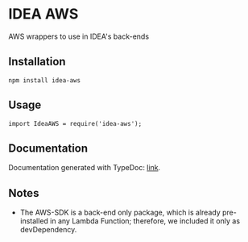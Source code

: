 # IDEA AWS

AWS wrappers to use in IDEA's back-ends

## Installation

`npm install idea-aws`

## Usage

```
import IdeaAWS = require('idea-aws');
```

## Documentation

Documentation generated with TypeDoc: [link](https://uatisdeproblem.github.io/IDEA-AWS).

## Notes

- The AWS-SDK is a back-end only package, which is already pre-installed in any Lambda Function;
  therefore, we included it only as devDependency.
